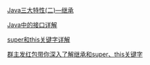 [Java三大特性(二)—继承](https://blog.csdn.net/qq_35427589/article/details/124164093)

[Java中的接口详解](https://blog.csdn.net/qq_35427589/article/details/124196068)

[super和this关键字详解](https://blog.csdn.net/qq_35427589/article/details/124187548)

[群主发红包带你深入了解继承和super、this关键字](https://blog.csdn.net/qq_35427589/article/details/124184316)
